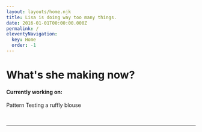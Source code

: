 ```yaml
---
layout: layouts/home.njk
title: Lisa is doing way too many things.
date: 2016-01-01T00:00:00.000Z
permalink: /
eleventyNavigation:
  key: Home
  order: -1
---
```

# What's she making now?

#### Currently working on:

Pattern Testing a ruffly blouse

<br/>

<hr/>